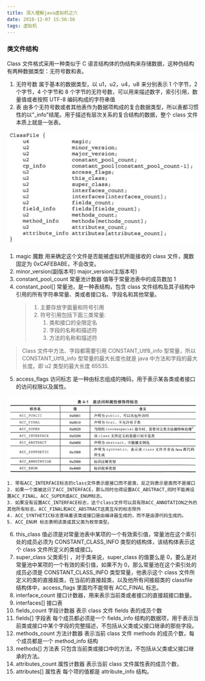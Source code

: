 ```yaml
---
title: 深入理解java虚拟机之六
date: 2018-12-07 15:56:56
tags: 虚拟机
---
```


### 类文件结构

Class 文件格式采用一种类似于 C 语言结构体的伪结构来存储数据，这种伪结构有两种数据类型：无符号数和表。

1. 无符号数 属于基本的数据类型，以 u1，u2，u4，u8 来分别表示 1 个字节，2 个字节，4 个字节和 8 个字节的无符号数，可以用来描述数字，索引引用，数量值或者按照 UTF-8 编码构成的字符串值
2. 表 由多个无符号数或者其他表作为数据项构成的复合数据类型，所以表都习惯性的以"\_info"结尾。用于描述有层次关系的复合结构的数据，整个 class 文件本质上就是一张表。

![类文件结构](../images/classfile.png)

1. magic 魔数 用来确定这个文件是否能被虚拟机所能接收的 class 文件，魔数固定为 0xCAFEBABE，不会改变。
2. minor_version(副版本号) major_version(主版本号)
3. constant_pool_count 常量池计数器 值等于常量池表中的成员数加 1
4. constant_pool[] 常量池，是一种表结构，包含 class 文件结构及其子结构中引用的所有字符串常量、类或者接口名、字段名和其他常量。
   > 1. 主要存放字面量和符号引用
   > 2. 符号引用包括下面三类常量:
   >    1. 类和接口的全限定名
   >    2. 字段的名称和描述符
   >    3. 方法的名称和描述符

> Class 文件中方法、字段都需要引用 CONSTANT_Utf8_info 型常量，所以 CONSTANT_Utf8_info 型常量的最大长度也就是 java 中方法和字段的最大长度。即 u2 类型的最大长度 65535.

5. access_flags 访问标志 是一种由标志组成的掩码，用于表示某各类或者接口的访问权限以及属性。

![访问标志](../images/access_flags.png)

    1. 带有ACC_INTERFACE标志的class文件表示是接口而不是类，反之则表示是类而不是接口
    2. 如果一个类被这只了ACC_INTERFACE，那么同时也得设置ACC_ABSTRACT,同时不能再设置ACC_FINAL、ACC_SUPER或ACC_ENUM标志。
    3. 如果没有设置ACC_INTERFACE标志，这个class文件可以具有除ACC_ANNOTATION之外的其他所有标志，ACC_FINAL和ACC_ABSTRACT这类互斥的标志除外
    4. ACC_SYNTHETIC标志意味着该类或接口是由编译器生成的，而不是由源代码生成的。
    5. ACC_ENUM 标志表明该类或其父类为枚举类型。

6. this_class 值必须是对常量池表中某项的一个有效索引值，常量池在这个索引处的成员必须为 CONSTANT_CLASS_INFO 类型的结构体，该结构体表示这个 class 文件所定义的类或接口。
7. super_class 父类索引 ，对于类来说，super_class 的值要么是 0，要么是对常量池中某项的一个有效的索引值，如果不为 0，那么常量池在这个索引处的成员必须是 CONSTANT_CLASS_INFO 类型常量，他表示这个 class 文件所定义的类的直接超类，在当前的直接超类，以及他所有间接超类的 classfile 结构体中，access_flags 里面均不能带有 ACC_FINAL 标志。
8. interface_count 接口计数器，用来表示当前类或者接口的直接超接口数量。
9. interfaces[] 接口表
10. fields_count 字段计数器 表示 class 文件 fields 表的成员个数
11. fields[] 字段表 每个成员都必须是一个 fields_info 结构的数据项，用于表示当前类或接口中某个字段的完整描述，不包括从父类或父接口继承的那些字段。
12. methods_count 方法计数器 表示当前 class 文件 methods 的成员个数，每个成员都是一个 method_info 结构
13. methods[] 方法表 只包含当前类或接口中的方法，不包括从父类或父接口继承的方法。
14. attributes_count 属性计数器 表示当前 class 文件属性表的成员个数，
15. attributes[] 属性表 每个项的值都是 attribute_info 结构。
